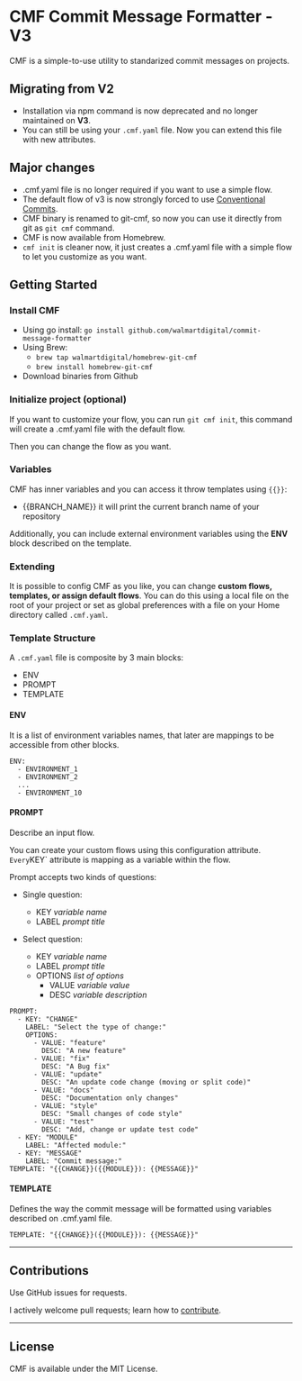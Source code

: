 # CMF Commit Message Formatter - V3

CMF is a simple-to-use utility to standarized commit messages on projects.

## Migrating from V2

- Installation via npm command is now deprecated and no longer maintained on **V3**.
- You can still be using your `.cmf.yaml` file. Now you can extend this file with new attributes.

## Major changes

- .cmf.yaml file is no longer required if you want to use a simple flow.
- The default flow of v3 is now strongly forced to use [Conventional Commits](https://www.conventionalcommits.org/en/v1.0.0/).
- CMF binary is renamed to git-cmf, so now you can use it directly from git as `git cmf` command.
- CMF is now available from Homebrew.
- `cmf init` is cleaner now, it just creates a .cmf.yaml file with 
a simple flow to let you customize as you want.

## Getting Started

### Install CMF

- Using go install: `go install github.com/walmartdigital/commit-message-formatter`
- Using Brew:
  - `brew tap walmartdigital/homebrew-git-cmf`
  - `brew install homebrew-git-cmf`
- Download binaries from Github

### Initialize project (optional)

If you want to customize your flow, you can run `git cmf init`,
this command will create a .cmf.yaml file with the default flow.

Then you can change the flow as you want.

### Variables

CMF has inner variables and you can access it throw templates using `{{}}`:

- {{BRANCH_NAME}} it will print the current branch name of your repository

Additionally, you can include external environment variables using the **ENV** 
block described on the template.

### Extending

It is possible to config CMF as you like, you can change
 **custom flows, templates, or assign default flows**. You can do this using 
 a local file on the root of your project or set as global 
 preferences with a file on your Home directory called `.cmf.yaml`.

### Template Structure

A `.cmf.yaml` file is composite by 3 main blocks:
  - ENV
  - PROMPT
  - TEMPLATE

#### ENV

It is a list of environment variables names, that later are mappings to be 
accessible from other blocks.

```
ENV:
  - ENVIRONMENT_1
  - ENVIRONMENT_2
  ...
  - ENVIRONMENT_10
```

#### PROMPT

Describe an input flow.

You can create your custom flows using this configuration attribute.` 
Every `KEY` attribute is mapping as  a variable within the flow.

Prompt accepts two kinds of questions:

- Single question:
  - KEY _variable name_
  - LABEL _prompt title_

- Select question:
  - KEY _variable name_
  - LABEL _prompt title_
  - OPTIONS _list of options_
    - VALUE _variable value_
    - DESC _variable description_

```
PROMPT:
  - KEY: "CHANGE"
    LABEL: "Select the type of change:"
    OPTIONS:
      - VALUE: "feature"
        DESC: "A new feature"
      - VALUE: "fix"
        DESC: "A Bug fix"
      - VALUE: "update"
        DESC: "An update code change (moving or split code)"
      - VALUE: "docs"
        DESC: "Documentation only changes"
      - VALUE: "style"
        DESC: "Small changes of code style"
      - VALUE: "test"
        DESC: "Add, change or update test code"
  - KEY: "MODULE"
    LABEL: "Affected module:"
  - KEY: "MESSAGE"
    LABEL: "Commit message:"
TEMPLATE: "{{CHANGE}}({{MODULE}}): {{MESSAGE}}"
```

#### TEMPLATE

Defines the way the commit message will be formatted using variables described on .cmf.yaml file.

```
TEMPLATE: "{{CHANGE}}({{MODULE}}): {{MESSAGE}}"
```
---

## Contributions

Use GitHub issues for requests.

I actively welcome pull requests; learn how to [contribute](CONTRIBUTING.md).

---

## License

CMF is available under the MIT License.

